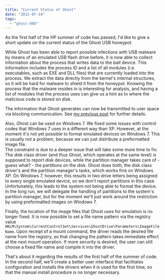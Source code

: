 ```yaml
---
title: "Current Status of Ghost"
date: "2012-07-14"
tags: 
  - "ghost-d68"
---
```


As the first half of the HP summer of code has passed, I'd like to give a short update on the current status of the Ghost USB honeypot.  
  
While Ghost has been able to report possible infections with USB malware by means of an emulated USB flash drive before, it is now able to collect information about the process that writes data to the bait device. This information includes the process ID and a list of all modules (i.e. executables, such as EXE and DLL files) that are currently loaded into the process. We extract the data directly from the kernel's internal structures, so it will be hard for malware to shield it from the honeypot. Knowing the process that the malware resides in is interesting for analysis, and having a list of modules that the process uses can give us a hint as to where the malicious code is stored on disk.  
  
The information that Ghost generates can now be transmitted to user space via blocking communication. See [my previous post](https://honeynet.org/node/888) for further details.  
  
Also, Ghost can be used on Windows 7. We fixed some issues with control codes that Windows 7 uses in a different way than XP. However, at the moment it's not yet possible to format emulated devices on Windows 7. This is usually not a problem, because we can just distribute a preformatted image file.  
The constraint is due to a deeper issue that will take some more time to fix: The disk class driver (and thus Ghost, which operates at the same level) is supposed to report disk devices, while the partition manager takes care of - guess what? - the partitions on the disk. Ghost does both, the disk class driver's and the partition manager's tasks, which works fine on Windows XP. On Windows 7, however, this results in two drive letters being assigned to every single emulated device, so we don't report partitions in this case. Unfortunately, this leads to the system not being able to format the device.  
In the long run, we will delegate the handling of partitions to the system's partition manager, but for the moment we'll just work around the restriction by using preformatted images on Windows 7. 
  
Finally, the location of the image files that Ghost uses for emulation is no longer fixed. It is now possible to set a file name pattern via the registry value `HKLM\System\CurrentControlSet\Services\GhostDrive\Parameters\ImageFileName`. Upon receipt of a mount command, the driver reads the desired file name from the registry, so that changing the pattern takes immediate effect at the next mount operation. If more security is desired, the user can still choose a fixed file name and compile it into the driver.  
  
That's about it regarding the results of the first half of the summer of code. In the second half, we'll create a better user interface that facilitates configuration and installs the drivers when it is used for the first time, so that the manual install procedure is no longer necessary.
